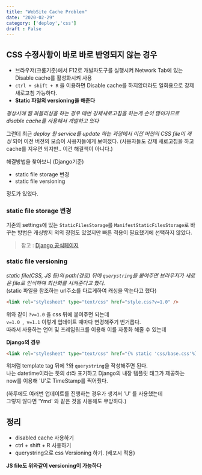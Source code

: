 ```yaml
---
title: "WebSite Cache Problem"
date: "2020-02-29"
category: ['deploy','css']
draft : False
---
```



## CSS 수정사항이 바로 바로 반영되지 않는 경우

- 브라우저(크롬기준)에서 F12로 개발자도구를 실행시켜  Network Tab에 있는 Disable cache를 활성화시켜 사용
- `ctrl + shift + R` 을 이용하면 Disable cache를 하지않더라도 일회용으로 강제 새로고침 가능하다.
- **Static 파일의 versioning을 해준다**

*평상시에 웹 퍼블리싱을 하는 경우 매번 강제새로고침을 하는게 손이 많이가므로   disable cache를 사용해서 개발하고 있다*


그런데 최근 *deploy 한 service를 update 하는 과정에서    이전 버전의 CSS file이 캐싱* 되어
이전 버전의 모습이 사용자들에게 보여졌다.
(사용자들도 강제 새로고침을 하고 cache를 지우면 되지만.. 이건 해결책이 아니다.)


해결방법을 찾아보니 (Django기준) 

- static file storage 변경
- static file versioning

정도가 있었다.


### static file storage 변경

기존의 settings에 있는 `StaticFilesStorage`를    `ManifestStaticFilesStorage`로 바꾸는 방법은
캐싱방지 외의 장점도 있었지만 빠른 적용이 필요했기에 선택하지 않았다.

  >참고 : [Django 공식페이지](https://docs.djangoproject.com/en/3.0/ref/contrib/staticfiles/#django.contrib.staticfiles.storage.ManifestStaticFilesStorage)


### static file versioning

*static file(CSS, JS 등)의 path(경로) 뒤에 `querystring`을 붙여주면   브라우저가 새로운 file로 인식하여 최산화를 시켜준다고 했다.*   
(static 파일을 참조하는 url주소를 다르게하여 캐싱을 막는다고 했다)

```html
<link rel="stylesheet" type="text/css" href="style.css?v=1.0" />
```

위와 같이 `?v=1.0` 을 css 뒤에 붙여주면 되는데   
`v=1.0 `,` v=1.1` 이렇게 업데이트 때마다 변경해주기 번거롭다.   
따라서 사용하는 언어 및 프레임워크를 이용해 이를 자동화 해줄 수 있는데


**Django의 경우**

```html
<link rel="stylesheet" type="text/css" href="{% static 'css/base.css'%}?dt={% now 'U' %}">
```

위처럼 template tag 뒤에 ?와 `querystring`을 작성해주면 된다.   
나는 datetime이라는 뜻의 dt라 표기하고 Django의 내장 템플릿 태그가 제공하는 now를 이용해 'U'로 TimeStamp를 찍어줬다.   

(하루에도 여러번 업데이트를 진행하는 경우가 생겨서 'U' 를 사용했는데    
그렇지 않다면 'Ymd' 와 같은 것을 사용해도 무방하다.)


## 정리

* disabled cache 사용하기
* ctrl + shift + R 사용하기
* querystring으로 css Versioning 하기. (배포시 적용)

**JS file도 위와같이 versioning이 가능하다**